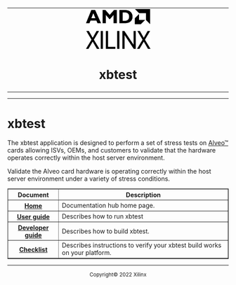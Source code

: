 <table class="sphinxhide" width="100%">
 <tr width="100%">
    <td align="center"><img src="https://raw.githubusercontent.com/Xilinx/Image-Collateral/main/xilinx-logo.png" width="30%"/><h1>xbtest</h1></td>
 </tr>
</table>

<hr/>

# xbtest

The xbtest application is designed to perform a set of stress tests on <a class="reference external" href="https://www.xilinx.com/products/boards-and-kits/alveo.html">Alveo™</a> cards allowing ISVs, OEMs, and customers to validate that the hardware operates correctly within the host server environment.

Validate the Alveo card hardware is operating correctly within the host server environment under a variety of stress conditions.

<table border="1">
  <thead>
    <tr>
      <th>Document</th>
      <th>Description</th>
    </tr>
  </thead>
  <tbody>
    <tr>
      <th><a class="reference external" href="https://fuzzy-waddle-0c9a8469.pages.github.io/">Home</a></th>
      <td>Documentation hub home page.</td>
    </tr>
    <tr>
      <th><a class="reference external" href="https://fuzzy-waddle-0c9a8469.pages.github.io/doc/main/user-guide/build/html/index.html">User guide</a></th>
      <td>Describes how to run xbtest</td>
    </tr>
    <tr>
      <th><a class="reference external" href="https://fuzzy-waddle-0c9a8469.pages.github.io/doc/main/developer-guide/build/html/index.html">Developer guide</a></th>
      <td>Describes how to build xbtest.</td>
    </tr>
    <tr>
      <th><a class="reference external" href="https://fuzzy-waddle-0c9a8469.pages.github.io/doc/main/checklist/build/html/index.html">Checklist</a></th>
      <td>Describes instructions to verify your xbtest build works on your platform.</td>
    </tr>
  </tbody>
</table>

<hr/>

<p align="center" class="sphinxhide"><sup>Copyright&copy; 2022 Xilinx</sup></p>

